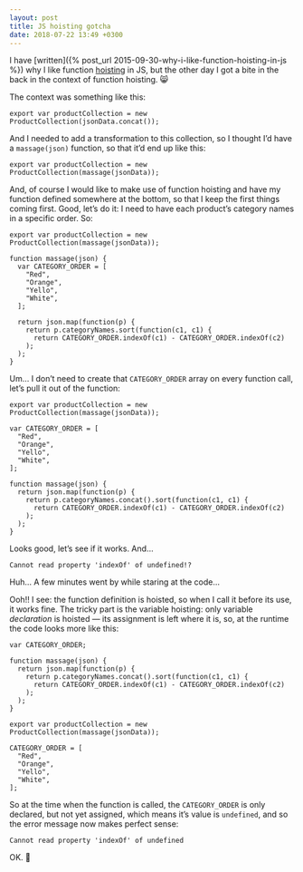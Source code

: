 ```yaml
---
layout: post
title: JS hoisting gotcha
date: 2018-07-22 13:49 +0300
---
```


I have [written]({% post_url 2015-09-30-why-i-like-function-hoisting-in-js %})
why I like function
[hoisting](https://developer.mozilla.org/en-US/docs/Glossary/Hoisting) in JS,
but the other day I got a bite in the back in the context of function hoisting.
😸

The context was something like this:

```
export var productCollection = new ProductCollection(jsonData.concat());
```

And I needed to add a transformation to this collection, so I thought I’d have
a `massage(json)` function, so that it’d end up like this:


```
export var productCollection = new ProductCollection(massage(jsonData));
```

And, of course I would like to make use of function hoisting and have my
function defined somewhere at the bottom, so that I keep the first things coming
first. Good, let’s do it: I need to have each product’s category names in
a specific order. So:

```
export var productCollection = new ProductCollection(massage(jsonData));

function massage(json) {
  var CATEGORY_ORDER = [
    "Red",
    "Orange",
    "Yello",
    "White",
  ];

  return json.map(function(p) {
    return p.categoryNames.sort(function(c1, c1) {
      return CATEGORY_ORDER.indexOf(c1) - CATEGORY_ORDER.indexOf(c2)
    );
  );
}
```

Um… I don’t need to create that `CATEGORY_ORDER` array on every function call,
let’s pull it out of the function:

```
export var productCollection = new ProductCollection(massage(jsonData));

var CATEGORY_ORDER = [
  "Red",
  "Orange",
  "Yello",
  "White",
];

function massage(json) {
  return json.map(function(p) {
    return p.categoryNames.concat().sort(function(c1, c1) {
      return CATEGORY_ORDER.indexOf(c1) - CATEGORY_ORDER.indexOf(c2)
    );
  );
}
```

Looks good, let’s see if it works. And…

```
Cannot read property 'indexOf' of undefined!?
```

Huh… A few minutes went by while staring at the code…

Ooh!! I see: the function definition is hoisted, so when I call it before its
use, it works fine. The tricky part is the variable hoisting: only variable
_declaration_ is hoisted — its assignment is left where it is, so, at the
runtime the code looks more like this:

```
var CATEGORY_ORDER;

function massage(json) {
  return json.map(function(p) {
    return p.categoryNames.concat().sort(function(c1, c1) {
      return CATEGORY_ORDER.indexOf(c1) - CATEGORY_ORDER.indexOf(c2)
    );
  );
}

export var productCollection = new ProductCollection(massage(jsonData));

CATEGORY_ORDER = [
  "Red",
  "Orange",
  "Yello",
  "White",
];
```

So at the time when the function is called, the `CATEGORY_ORDER` is only
declared, but not yet assigned, which means it’s value is `undefined`, and so
the error message now makes perfect sense:

```
Cannot read property 'indexOf' of undefined
```

OK. 🤔
